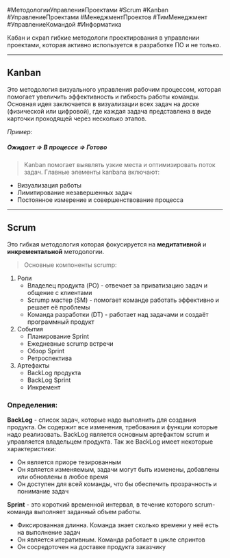 #МетодологииУправленияПроектами #Scrum  #Kanban #УправлениеПроектами #МенеджментПроектов #ТимМенеджмент #УправлениеКомандой #Информатика 

Кабан и скрап гибкие методологи проектирования в управлении проектами, которая активно используется в разработке ПО и не только.

---
## Kanban

Это методология визуального управления рабочим процессом, которая помогает увеличить  эффективность и гибкость работы команды. Основная идея заключается в визуализации всех задач на доске (физической или цифровой), где каждая задача представлена в виде карточки проходящей через несколько этапов.

*Пример:*
##### Ожидает => В процессе => Готово

> Kanban помогает выявлять узкие места и оптимизировать поток задач. Главные элементы kanbanа включают:

- Визуализация работы
- Лимитирование незавершенных задач
- Постоянное измерение и совершенствование процесса

---
## Scrum

Это гибкая методология которая фокусируется на **медитативной** и **инкрементальной** методологии.  

> Основные компоненты scrump:

1. Роли
	- Владелец продукта (PO) - отвечает за приватизацию задач и общение с клиентами
	- Scrump мастер (SM) - помогает команде работать эффективно и решает её проблемы
	- Команда разработки (DT) - работает над задачами и создаёт программный продукт
2. События
	- Планирование Sprint 
	- Ежедневные scrump встречи
	- Обзор Sprint
	- Ретроспектива
3. Артефакты
	- BackLog продукта
	- BackLog Sprint
	- Инкремент

### Определения:

**BackLog** - список задач, которые надо выполнить для создания продукта. Он содержит все изменения, требования и функции которые надо реализовать. BackLog является основным артефактом scrum и управляется владельцем продукта. Так же BackLog имеет некоторые характеристики:

- Он является приоре тезированным
- Он является изменяемым, задачи могут быть изменены, добавлены или обновлены в любое время
- Он доступен для всей команды, что бы обеспечить прозрачность и понимание задач

**Sprint** - это короткий временной интервал, в течение которого scrum-команда выполняет заданный объем работы.

- Фиксированная длинна. Команда знает сколько времени у неё есть на выполнение задач
- Он является итеративным. Команда работает в цикле спринтов
- Он сосредоточен на доставке продукта заказчику
